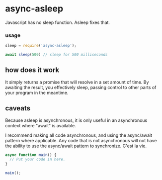 # async-asleep

Javascript has no sleep function. Asleep fixes that.

### usage

```javascript
sleep = require('async-asleep');

await sleep(500) // sleep for 500 milliseconds
```

## how does it work

It simply returns a promise that will resolve in a set amount of time. By awaiting the result, you effectively sleep, passing control to other parts of your program in the meantime.

## caveats

Because asleep is asynchronous, it is only useful in an asynchronous context where "await" is available.

I recommend making all code asynchronous, and using the async/await pattern where applicable. Any code that is not asynchronous will not have the ability to use the async/await pattern to synchronize. C'est la vie.

```javascript
async function main() {
  // Put your code in here.
}

main();
```